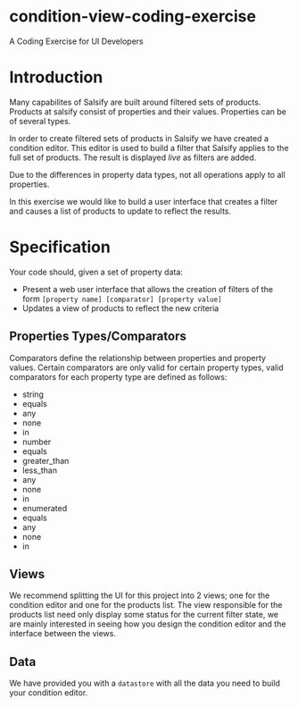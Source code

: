 # condition-view-coding-exercise
A Coding Exercise for UI Developers

# Introduction

Many capabilites of Salsify are built around filtered sets of products.  Products at salsify consist of properties and their values.  Properties can be of several types.

In order to create filtered sets of products in Salsify we have created a condition editor.  This editor is used to build a filter that Salsify applies to the full set of products.  The result is displayed _live_ as filters are added.

Due to the differences in property data types, not all operations apply to all properties.

In this exercise we would like to build a user interface that creates a filter and causes a list of products to update to reflect the results.

# Specification

Your code should, given a set of property data:
* Present a web user interface that allows the creation of filters of the form `[property name] [comparator] [property value]`
* Updates a view of products to reflect the new criteria

## Properties Types/Comparators

Comparators define the relationship between properties and property values. Certain comparators are only valid for certain property types, valid comparators for each property type are defined as follows:

* string
 * equals
 * any
 * none
 * in
* number
 * equals
 * greater_than
 * less_than
 * any
 * none
 * in
* enumerated
 * equals
 * any
 * none
 * in

## Views

We recommend splitting the UI for this project into 2 views; one for the condition editor and one for the products list. The view responsible for the products list need only display some status for the current filter state, we are mainly interested in seeing how you design the condition editor and the interface between the views.


## Data

We have provided you with a `datastore` with all the data you need to build your condition editor.
